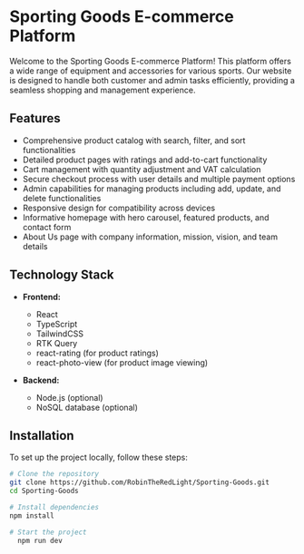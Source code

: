 # Sporting Goods E-commerce Platform

Welcome to the Sporting Goods E-commerce Platform! This platform offers a wide range of equipment and accessories for various sports. Our website is designed to handle both customer and admin tasks efficiently, providing a seamless shopping and management experience.

## Features

- Comprehensive product catalog with search, filter, and sort functionalities
- Detailed product pages with ratings and add-to-cart functionality
- Cart management with quantity adjustment and VAT calculation
- Secure checkout process with user details and multiple payment options
- Admin capabilities for managing products including add, update, and delete functionalities
- Responsive design for compatibility across devices
- Informative homepage with hero carousel, featured products, and contact form
- About Us page with company information, mission, vision, and team details

## Technology Stack

- **Frontend:**
  - React
  - TypeScript
  - TailwindCSS
  - RTK Query
  - react-rating (for product ratings)
  - react-photo-view (for product image viewing)

- **Backend:**
  - Node.js (optional)
  - NoSQL database (optional)

## Installation

To set up the project locally, follow these steps:
```bash
# Clone the repository
git clone https://github.com/RobinTheRedLight/Sporting-Goods.git
cd Sporting-Goods

# Install dependencies
npm install

# Start the project
  npm run dev
```
